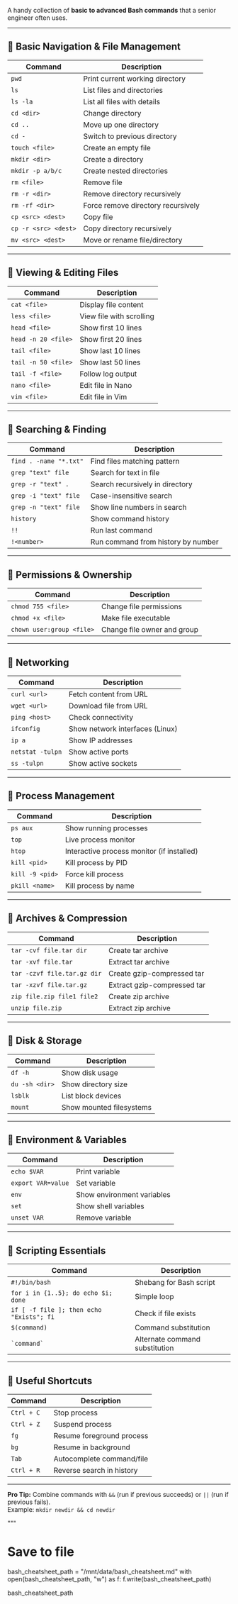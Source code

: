 A handy collection of **basic to advanced Bash commands** that a senior engineer often uses.

---

## 📌 Basic Navigation & File Management

| Command | Description |
|---------|-------------|
| `pwd` | Print current working directory |
| `ls` | List files and directories |
| `ls -la` | List all files with details |
| `cd <dir>` | Change directory |
| `cd ..` | Move up one directory |
| `cd -` | Switch to previous directory |
| `touch <file>` | Create an empty file |
| `mkdir <dir>` | Create a directory |
| `mkdir -p a/b/c` | Create nested directories |
| `rm <file>` | Remove file |
| `rm -r <dir>` | Remove directory recursively |
| `rm -rf <dir>` | Force remove directory recursively |
| `cp <src> <dest>` | Copy file |
| `cp -r <src> <dest>` | Copy directory recursively |
| `mv <src> <dest>` | Move or rename file/directory |

---

## 📌 Viewing & Editing Files

| Command | Description |
|---------|-------------|
| `cat <file>` | Display file content |
| `less <file>` | View file with scrolling |
| `head <file>` | Show first 10 lines |
| `head -n 20 <file>` | Show first 20 lines |
| `tail <file>` | Show last 10 lines |
| `tail -n 50 <file>` | Show last 50 lines |
| `tail -f <file>` | Follow log output |
| `nano <file>` | Edit file in Nano |
| `vim <file>` | Edit file in Vim |

---

## 📌 Searching & Finding

| Command | Description |
|---------|-------------|
| `find . -name "*.txt"` | Find files matching pattern |
| `grep "text" file` | Search for text in file |
| `grep -r "text" .` | Search recursively in directory |
| `grep -i "text" file` | Case-insensitive search |
| `grep -n "text" file` | Show line numbers in search |
| `history` | Show command history |
| `!!` | Run last command |
| `!<number>` | Run command from history by number |

---

## 📌 Permissions & Ownership

| Command | Description |
|---------|-------------|
| `chmod 755 <file>` | Change file permissions |
| `chmod +x <file>` | Make file executable |
| `chown user:group <file>` | Change file owner and group |

---

## 📌 Networking

| Command | Description |
|---------|-------------|
| `curl <url>` | Fetch content from URL |
| `wget <url>` | Download file from URL |
| `ping <host>` | Check connectivity |
| `ifconfig` | Show network interfaces (Linux) |
| `ip a` | Show IP addresses |
| `netstat -tulpn` | Show active ports |
| `ss -tulpn` | Show active sockets |

---

## 📌 Process Management

| Command | Description |
|---------|-------------|
| `ps aux` | Show running processes |
| `top` | Live process monitor |
| `htop` | Interactive process monitor (if installed) |
| `kill <pid>` | Kill process by PID |
| `kill -9 <pid>` | Force kill process |
| `pkill <name>` | Kill process by name |

---

## 📌 Archives & Compression

| Command | Description |
|---------|-------------|
| `tar -cvf file.tar dir` | Create tar archive |
| `tar -xvf file.tar` | Extract tar archive |
| `tar -czvf file.tar.gz dir` | Create gzip-compressed tar |
| `tar -xzvf file.tar.gz` | Extract gzip-compressed tar |
| `zip file.zip file1 file2` | Create zip archive |
| `unzip file.zip` | Extract zip archive |

---

## 📌 Disk & Storage

| Command | Description |
|---------|-------------|
| `df -h` | Show disk usage |
| `du -sh <dir>` | Show directory size |
| `lsblk` | List block devices |
| `mount` | Show mounted filesystems |

---

## 📌 Environment & Variables

| Command | Description |
|---------|-------------|
| `echo $VAR` | Print variable |
| `export VAR=value` | Set variable |
| `env` | Show environment variables |
| `set` | Show shell variables |
| `unset VAR` | Remove variable |

---

## 📌 Scripting Essentials

| Command | Description |
|---------|-------------|
| `#!/bin/bash` | Shebang for Bash script |
| `for i in {1..5}; do echo $i; done` | Simple loop |
| `if [ -f file ]; then echo "Exists"; fi` | Check if file exists |
| `$(command)` | Command substitution |
| `` `command` `` | Alternate command substitution |

---

## 📌 Useful Shortcuts

| Command | Description |
|---------|-------------|
| `Ctrl + C` | Stop process |
| `Ctrl + Z` | Suspend process |
| `fg` | Resume foreground process |
| `bg` | Resume in background |
| `Tab` | Autocomplete command/file |
| `Ctrl + R` | Reverse search in history |

---

**Pro Tip:** Combine commands with `&&` (run if previous succeeds) or `||` (run if previous fails).  
Example: `mkdir newdir && cd newdir`

"""

# Save to file
bash_cheatsheet_path = "/mnt/data/bash_cheatsheet.md"
with open(bash_cheatsheet_path, "w") as f:
    f.write(bash_cheatsheet_path)

bash_cheatsheet_path
